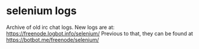 selenium logs
=============

Archive of old irc chat logs. New logs are at: https://freenode.logbot.info/selenium/ 
Previous to that, they can be found at https://botbot.me/freenode/selenium/ 
